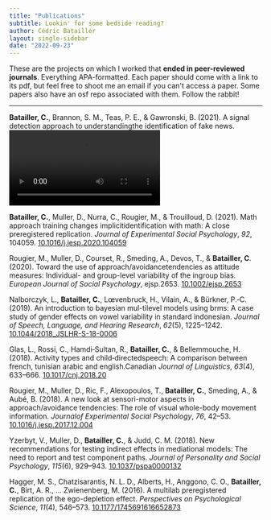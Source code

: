 ```yaml
---
title: "Publications"
subtitle: Lookin' for some bedside reading?
author: Cédric Batailler
layout: single-sidebar
date: "2022-09-23"
---
```


These are the projects on which I worked that **ended in peer-reviewed 
journals**. Everything APA-formatted. Each paper should come with a link to its 
pdf, but feel free to shoot me an email if you can't access a paper. Some 
papers also have an osf repo associated with them. Follow the rabbit!

---

**Batailler, C.**, Brannon, S. M., Teas, P. E., & Gawronski, B. (2021). A signal detection approach to understandingthe identification of fake news. <video controls>
  <source src="{{ .Site.BaseURL }}/static/videos/60934678-2a14-4c08-aca6-545c994f02ed.mov" type="video/mov">
  Your browser does not support the video tag.
</video>


**Batailler, C.**, Muller, D., Nurra, C., Rougier, M., & Trouilloud, D. (2021). Math approach training changes implicitidentification with math: A close preregistered replication. _Journal of Experimental Social Psychology_, _92_, 104059. [10.1016/j.jesp.2020.104059](https://doi.org/10.1016/j.jesp.2020.104059)  
[<i class="fa-solid fa-file-pdf"></i>](pdf/2021_BMNRT_JESP.pdf)
[<i class="ai ai-osf"></i>](https://osf.io/pcea3)

Rougier, M., Muller, D., Courset, R., Smeding, A., Devos, T., & **Batailler, C**. (2020). Toward the use of approach/avoidancetendencies as attitude measures: Individual- and group-level variability of the ingroup bias. _European Journal of Social Psychology_, ejsp.2653. [10.1002/ejsp.2653](https://doi.org/10.1002/ejsp.2653)  
[<i class="fa-solid fa-file-pdf"></i>](pdf/2020_RMCSDB_EJSP.pdf)

Nalborczyk, L., **Batailler, C.**, Lœvenbruck, H., Vilain, A., & Bürkner, P.‑C. (2019). An introduction to bayesian mul-tilevel models using brms: A case study of gender effects on vowel variability in standard indonesian. _Journal of Speech, Language, and Hearing Research_, _62_(5), 1225–1242. [10.1044/2018_JSLHR-S-18-0006](https://doi.org/10.1044/2018_JSLHR-S-18-0006)  
[<i class="fa-solid fa-file-pdf"></i>](pdf/2019_NBLVB_JSLHR.pdf)

Glas, L., Rossi, C., Hamdi‑Sultan, R., **Batailler, C.**, & Bellemmouche, H. (2018). Activity types and child‑directedspeech: A comparison between french, tunisian arabic and english.Canadian _Journal of Linguistics_, _63_(4), 633–666. [10.1017/cnj.2018.20](https://doi.org/10.1017/cnj.2018.20)  
[<i class="fa-solid fa-file-pdf"></i>](pdf/2018_GRSBB_CJL.pdf)

Rougier, M., Muller, D., Ric, F., Alexopoulos, T., **Batailler, C.**, Smeding, A., & Aubé, B. (2018). A new look at sensori-motor aspects in approach/avoidance tendencies: The role of visual whole-body movement information. _Journalof Experimental Social Psychology_, _76_, 42–53. [10.1016/j.jesp.2017.12.004](https://doi.org/10.1016/j.jesp.2017.12.004)  
[<i class="fa-solid fa-file-pdf"></i>](pdf/2018_RMRABSA_JESP.pdf)
[<i class="ai ai-osf"></i>](http://osf.io/hd6fw/)

Yzerbyt, V., Muller, D., **Batailler, C.**, & Judd, C. M. (2018). New recommendations for testing indirect effects in mediational models: The need to report and test component paths. _Journal of Personality and Social Psychology_, _115_(6), 929–943. [10.1037/pspa0000132](https://doi.org/10.1037/pspa0000132)  
[<i class="fa-solid fa-file-pdf"></i>](pdf/2018_YMBJ_JPSP.pdf)


Hagger, M. S., Chatzisarantis, N. L. D., Alberts, H., Anggono, C. O., **Batailler, C.**, Birt, A. R., ... Zwienenberg, M. (2016). A multilab preregistered replication of the ego-depletion effect. _Perspectives on Psychological Science_, _11_(4), 546–573. [10.1177/1745691616652873](https://doi.org/10.1177/1745691616652873)  
[<i class="fa-solid fa-file-pdf"></i>](pdf/2016_HCetal_PPS.pdf)
[<i class="ai ai-osf"></i>](https://osf.io/jymhe/)

